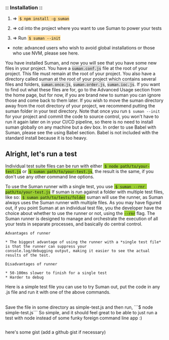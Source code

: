 
### :: Installation ::

1. => <span style="background-color:#ffdb99">&nbsp;```$ npm install -g suman```</span>

2. => cd into the project where you want to use Suman to power your tests

3. => Run <span style="background-color:#ffdb99">&nbsp;```$ suman --init```</span>

* note: advanced users who wish to avoid global installations or those who use NVM, please see here.

You have installed Suman, and now you will see that you have some new files in your project. 
You have a <span style="background-color:#DCDCDC">```suman.conf.js```</span> file at the root of your project. This file must remain at the root of your project.
You also have a directory called suman at the root of your project which contains several files and folders, <span style="background-color:#DCDCDC">```suman.once.js```</span>, <span style="background-color:#DCDCDC">```suman.order.js```</span>,
<span style="background-color:#DCDCDC">```suman.ioc.js```</span>. If you want to find out what these files are for, go to the Advanced Usage section from the home page, 
but for now, if you are brand new to suman you can ignore those and come back to them later. If you wish to move the suman directory away from the root directory of your project, we recommend putting
the suman folder in your test directory. Note that once you run ```$ suman --init``` for your project and commit the code to source control,
you won't have to run it again later on in your CI/CD pipeline, so there is no need to install suman globally on any machine but a dev box. In order to use Babel with Suman, please
see the using Babel section. Babel is not included with the standard install because it is too heavy.

## Alright, let's run a test

Individual test suite files can be run with either <span style="background-color:#9ACD32">&nbsp;```$ node path/to/your-test.js```</span> 
or <span style="background-color:#9ACD32">&nbsp;```$ suman path/to/your-test.js```</span>,
the result is the same, if you don't use any other command line options.

To use the Suman runner with a single test, you use <span style="background-color:#9ACD32">&nbsp;```$ suman --rnr path/to/your-test.js```</span>  If suman is run against a folder with multiple test files, like so: <span style="background-color:#9ACD32">&nbsp;```$ suman path/to/tests/folder```</span>
suman will use the runner, as Suman always uses the Suman runner with multiple files. As you may have figured out, 
if you point Suman at an individual test file, you the developer have the choice about whether to use the runner or not, using the <span style="background-color:#9ACD32">```--rnr```</span> flag.
The Suman runner is designed to manage and orchestrate the execution of all your tests in separate processes, and basically do central control.

    Advantages of runner

    * The biggest advantage of using the runner with a *single test file* is that the runner can suppress your
    console.log/debugging output, making it easier to see the actual results of the test.

    Disadvantages of runner
    
    * 50-100ms slower to finish for a single test
    * Harder to debug
    

Here is a simple test file you can use to try Suman out, put the code in any .js file and run it with one of the above commands.

<br>
Save the file in some directory as simple-test.js and then run, ```$ node simple-test.js```
So simple, and it should feel great to be able to just run a test with node instead of some funky foreign command line app :)
<br>

```js

```


here's some gist (add a github gist if necessary)

<script src="https://gist.github.com/ORESoftware/0c772aedd3630bb54f27.js"></script>